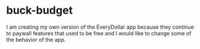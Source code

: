 # buck-budget
I am creating my own version of the EveryDollar app because they continue to paywall features
that used to be free and I would like to change some of the behavior of the app.
